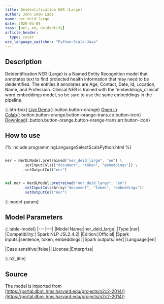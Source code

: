 ```yaml
---
title: Deidentification NER (Large)
author: John Snow Labs
name: ner_deid_large
date: 2020-03-04
tags: [ner, en, deidentify]
article_header:
  type: cover
use_language_switcher: "Python-Scala-Java"
---
```


## Description
Deidentification NER (Large) is a Named Entity Recognition model that annotates text to find protected health information that may need to be deidentified. The entities it annotates are Age, Contact, Date, Id, Location, Name, and Profession. Clinical NER is trained with the 'embeddings_clinical' word embeddings model, so be sure to use the same embeddings in the pipeline.

{:.btn-box}
[Live Demo](https://demo.johnsnowlabs.com/healthcare/NER_DEMOGRAPHICS){:.button.button-orange}
[Open in Colab](https://colab.research.google.com/github/JohnSnowLabs/spark-nlp-workshop/blob/master/tutorials/streamlit_notebooks/healthcare/NER_DEMOGRAPHICS.ipynb){:.button.button-orange.button-orange-trans.co.button-icon}
[Download](||https://s3.amazonaws.com/auxdata.johnsnowlabs.com/clinical/models/ner_deid_large_en_2.4.2_2.4_1587513305751.zip){:.button.button-orange.button-orange-trans.arr.button-icon}

## How to use 

{% include programmingLanguageSelectScalaPython.html %}

```python

ner = NerDLModel.pretrained("ner_deid_large", "en") \
        .setInputCols(["document", "token", "embeddings"]) \
        .setOutputCol("ner")
```

```scala

val ner = NerDLModel.pretrained("ner_deid_large", "en")
        .setInputCols(Array("document", "token", "embeddings"))
        .setOutputCol("ner")
```

{:.model-param}
## Model Parameters

{:.table-model}
|---|---|
|Model Name:|ner_deid_large|
|Type:|ner|
|Compatibility:| Spark NLP JSL2.4.2|
|Edition:|Official|
|Spark inputs:|sentence, token, embeddings|
|Spark outputs:|ner|
|Language:|en|

|Case sensitive:|false|
|License:|Enterprise|

{:.h2_title}
## Source
The model is imported from [https://portal.dbmi.hms.harvard.edu/projects/n2c2-2014/](https://portal.dbmi.hms.harvard.edu/projects/n2c2-2014/)